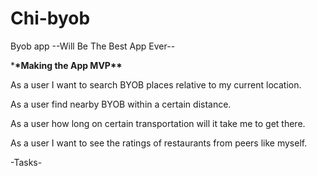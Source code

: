 # Chi-byob

Byob app
--Will Be The Best App Ever--

\***\*Making the App MVP\*\***

As a user I want to search BYOB places relative to my current location.

As a user find nearby BYOB within a certain distance.

As a user how long on certain transportation will it take me to get there.

As a user I want to see the ratings of restaurants from peers like myself.

-Tasks-

